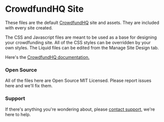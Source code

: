 # CrowdfundHQ Site
These files are the default [CrowdfundHQ](https://crowdfundhq.com) site and assets. They are included with every site created.

The CSS and Javascript files are meant to be used as a base for designing your crowdfunding site.
All of the CSS styles can be overridden by your own styles. The Liquid files can be edited from the Manage Site Design tab.

Here's the [CrowdfundHQ documentation.](https://crowdfundhq.com/docs)

### Open Source
All of the files here are Open Source MIT Licensed. Please report issues here and we'll fix them.

### Support
If there's anything you're wondering about, please [contact support,](https://crowdfundhq.com/contact) we're here to help.
